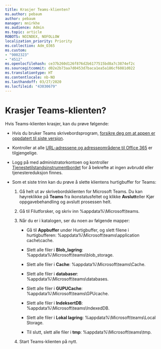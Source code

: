 ```yaml
---
title: Krasjer Teams-klienten?
ms.author: pebaum
author: pebaum
manager: mnirkhe
ms.audience: Admin
ms.topic: article
ROBOTS: NOINDEX, NOFOLLOW
localization_priority: Priority
ms.collection: Adm_O365
ms.custom:
- "9002323"
- "4512"
ms.openlocfilehash: ce37b260d126f876d2b6177515bd8a7c3874ef2c
ms.sourcegitcommit: d02e2b73aa7d0453d7baca1ea5a186cf6081d022
ms.translationtype: HT
ms.contentlocale: nb-NO
ms.lasthandoff: 03/27/2020
ms.locfileid: "43030679"
---
```

# <a name="teams-client-crashing"></a>Krasjer Teams-klienten?

Hvis Teams-klienten krasjer, kan du prøve følgende:

- Hvis du bruker Teams skrivebordsprogram, [forsikre deg om at appen er oppdatert til siste versjon](https://support.office.com/article/Update-Microsoft-Teams-535a8e4b-45f0-4f6c-8b3d-91bca7a51db1).

- Kontroller at alle [URL-adressene og adresseområdene til Office 365](https://docs.microsoft.com/microsoftteams/connectivity-issues) er tilgjengelige.

- Logg på med administratorkontoen og kontroller [Tjenestetilstandsinstrumentbordet](https://docs.microsoft.com/office365/enterprise/view-service-health) for å bekrefte at ingen avbrudd eller tjenestereduksjon finnes.

 - Som et siste trinn kan du prøve å slette klientens hurtigbuffer for Teams:

    1.  Gå helt ut av skrivebordsklienten for Microsoft Teams. Du kan høyreklikke på **Teams** fra ikonstatusfeltet og klikke **Avslutt**eller Kjør oppgavebehandling og avslutt prosessen helt.

    2.  Gå til Filutforsker, og skriv inn %appdata%\Microsoft\teams.

    3.  Når du er i katalogen, ser du noen av følgende mapper:

         - Gå til **Appbuffer** under Hurtigbuffer, og slett filene i hurtigbufferen: %appdata%\Microsoft\teams\application cache\cache.

        - Slett alle filer i **Blob_lagring**: %appdata%\Microsoft\teams\blob_storage.

        - Slett alle filer i **Cache**: %appdata%\Microsoft\teams\Cache.

        - Slett alle filer i **databaser**: %appdata%\Microsoft\teams\databases.

        - Slett alle filer i **GUPUCache**: %appdata%\Microsoft\teams\GPUcache.

        - Slett alle filer i **IndeksertDB**: %appdata%\Microsoft\teams\IndexedDB.

        - Slett alle filer i **Lokal lagring**: %appdata%\Microsoft\teams\Local Storage.

        - Til slutt, slett alle filer i **tmp**: %appdata%\Microsoft\teams\tmp.

    4. Start Teams-klienten på nytt.
